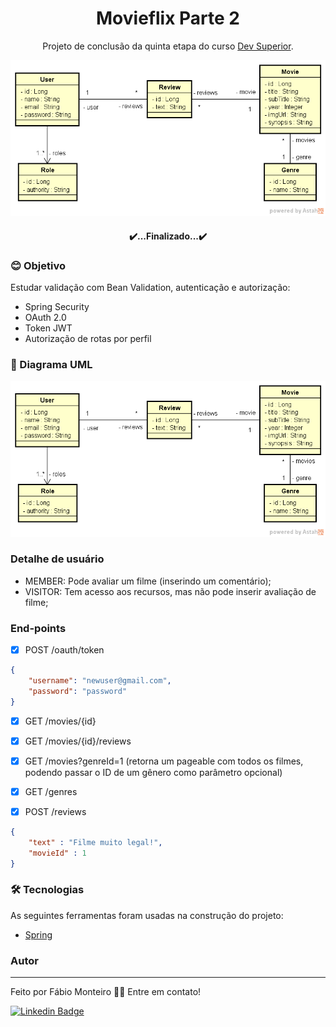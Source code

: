 <h1 align="center">Movieflix Parte 2</h1>

<p align="center">
	Projeto de conclusão da quinta etapa do curso <a href="https://www.linkedin.com/school/devsuperior/">Dev Superior</a>.
</p>

<p align="center">
  <img src="https://github.com/fabiomrm/movieflix/blob/main/uml.png?raw=true"/>
</p>
<h4 align="center"> 
	✔️...Finalizado...✔️
</h4>

### 😊 Objetivo
<p align="left">Estudar validação com Bean Validation, autenticação e autorização:</p>

- Spring Security
- OAuth 2.0
- Token JWT
- Autorização de rotas por perfil

### 📝 Diagrama UML

![image](https://github.com/fabiomrm/movieflix/blob/main/uml.png?raw=true)

### Detalhe de usuário
- MEMBER: Pode avaliar um filme (inserindo um comentário);
- VISITOR: Tem acesso aos recursos, mas não pode inserir avaliação de filme;


### End-points
- [x] POST /oauth/token
```json
{
    "username": "newuser@gmail.com",
    "password": "password"
}
```
- [x] GET /movies/{id}

- [x] GET /movies/{id}/reviews
- [x] GET /movies?genreId=1 (retorna um pageable com todos os filmes, podendo passar o ID de um gênero como parâmetro opcional)
- [x] GET /genres
- [x] POST /reviews
```json
{
    "text" : "Filme muito legal!",
    "movieId" : 1
}
```




### 🛠 Tecnologias

As seguintes ferramentas foram usadas na construção do projeto:
- [Spring](https://spring.io/projects/spring-boot)

### Autor
---
Feito por Fábio Monteiro 👋🏽 Entre em contato!

 [![Linkedin Badge](https://img.shields.io/badge/-fabiomrm-blue?style=flat-square&logo=Linkedin&logoColor=white&link=https://www.linkedin.com/in/fabiomrm/)](https://www.linkedin.com/in/fabiomrm/) 
